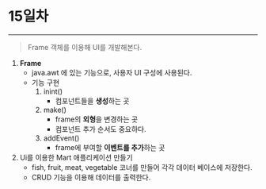 # 15일차
---

> Frame 객체를 이용해 UI를 개발해본다. 

1. **Frame**
   + java.awt 에 있는 기능으로, 사용자 UI 구성에 사용된다. 
   + 기능 구현
     1. inint()
        + 컴포넌트들을 **생성**하는 곳
     2. make()
        + frame의 **외형**을 변경하는 곳 
        + 컴포넌트 추가 순서도 중요하다. 
     3. addEvent()
        + frame에 부여할 **이벤트를 추가**하는 곳 
2. Ui를 이용한 Mart 애플리케이션 만들기 
   + fish, fruit, meat, vegetable 코너를 만들어 각각 데이터 베이스에 저장한다. 
   + CRUD 기능을 이용해 데이터를 출력한다. 

